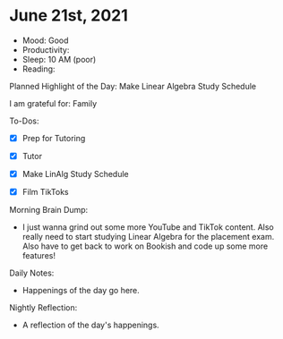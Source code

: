 # June 21st, 2021

- Mood: Good
- Productivity: 
- Sleep: 10 AM (poor)
- Reading: 

Planned Highlight of the Day: Make Linear Algebra Study Schedule

I am grateful for: Family

To-Dos:
- [x] Prep for Tutoring
- [x] Tutor
- [x] Make LinAlg Study Schedule
- [x] Film TikToks


Morning Brain Dump:
- I just wanna grind out some more YouTube and TikTok content. Also really need to start studying Linear Algebra for the placement exam. Also have to get back to work on Bookish and code up some more features!

Daily Notes:
- Happenings of the day go here.


Nightly Reflection: 
- A reflection of the day's happenings.





